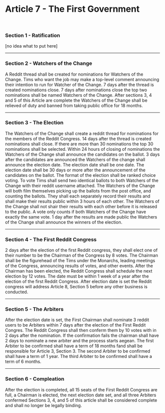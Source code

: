 # Article 7 - The First Government

<br>

### Section 1 - Ratification

[no idea what to put here]

---

### Section 2 - Watchers of the Change

A Reddit thread shall be created for nominations for Watchers of the Change. Tims who want the job may make a top-level comment announcing their intention to run for Watcher of the Change. 7 days after the thread is created nominations close. 7 days after nominations close the top two nominations shall be named Watchers of the Change. After sections 3, 4 and 5 of this Article are complete the Watchers of the Change shall be relieved of duty and banned from taking public office for 18 months.

---

### Section 3 - The Election

The Watchers of the Change shall create a reddit thread for nominations for the members of the Reddit Congress. 14 days after the thread is created nominations shall close. If there are more than 30 nominations the top 30 nominations shall be selected. Within 24 hours of closing of nominations the Watchers of the Change shall announce the candidates on the ballot. 3 days after the candidates are announced the Watchers of the change shall announce the election date. The election date shall be one date. The election date shall be 30 days or more after the announcement of the candidates on the ballot. The format of the election shall be ranked choice voting. To vote Tims shall send two identical ballots to both Watchers of the Change with their reddit username attached. The Watchers of the Change will both film themselves picking up the ballots from the post office, and counting the ballots. They shall each separately record their results and shall make their results public within 3 hours of each other. The Watchers of the Change shall not shair their results with each other before it is released to the public. A vote only counts if both Watchers of the Change have exactly the same vote. 1 day after the results are made public the Watchers of the Change shall announce the winners of the election.

---

### Section 4 - The First Reddit Congress

2 days after the election of the first Reddit congress, they shall elect one of their number to be the Chairman of the Congress by 8 votes. The Chairman shall be the figurehead of the Tims under the Monarchs, leading meetings of the Congress, announcing results of votes, and other events.  After the Chairman has been elected, the Reddit Congress shall schedule the next election by 12 votes. The date must be within 1 week of a year after the election of the first Reddit Congress. After election date is set the Reddit congress will address Article 8, Section 5 before any other business is conducted.

---

### Section 5 - The Arbiters

After the election date is set, the First Chairman shall nominate 3 reddit users to be Arbiters within 7 days after the election of the First Reddit Congres. The Reddit Congress shall then conferm them by 10 votes with in 2 days after the nomination. If the confirmation fails the chairman shall have 2 days to nominate a new arbiter and the process starts aegean.  The first Arbiter to be confirmed shall have a term of 18 months fand shall be responsible for Article 3, Section 3. The second Arbiter to be confirmed shall have a term of  1 year. The third Arbiter to be confirmed shall have a term of 6 months.

---

### Section 6 - Compleation

After the election is completed, all 15 seats of the First Reddit Congress are full, a Chairman is elected, the next election date set, and all three Arbiters confermed Sections 3, 4, and 5 of this article shall be considered complete and shall no longer be legally binding.
